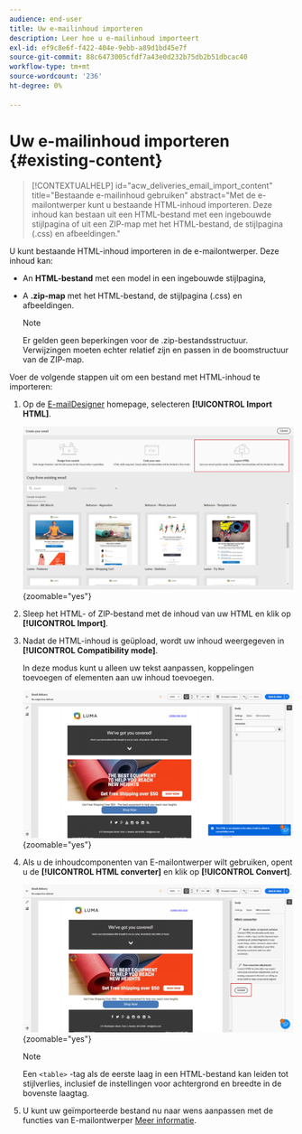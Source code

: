 ```yaml
---
audience: end-user
title: Uw e-mailinhoud importeren
description: Leer hoe u e-mailinhoud importeert
exl-id: ef9c8e6f-f422-404e-9ebb-a89d1bd45e7f
source-git-commit: 88c6473005cfdf7a43e0d232b75db2b51dbcac40
workflow-type: tm+mt
source-wordcount: '236'
ht-degree: 0%

---
```


# Uw e-mailinhoud importeren {#existing-content}

>[!CONTEXTUALHELP]
>id="acw_deliveries_email_import_content"
>title="Bestaande e-mailinhoud gebruiken"
>abstract="Met de e-mailontwerper kunt u bestaande HTML-inhoud importeren. Deze inhoud kan bestaan uit een HTML-bestand met een ingebouwde stijlpagina of uit een ZIP-map met het HTML-bestand, de stijlpagina (.css) en afbeeldingen."

U kunt bestaande HTML-inhoud importeren in de e-mailontwerper. Deze inhoud kan:

* An **HTML-bestand** met een model in een ingebouwde stijlpagina,
* A **.zip-map** met het HTML-bestand, de stijlpagina (.css) en afbeeldingen.

  >[!NOTE]
  >
  >Er gelden geen beperkingen voor de .zip-bestandsstructuur. Verwijzingen moeten echter relatief zijn en passen in de boomstructuur van de ZIP-map.

Voer de volgende stappen uit om een bestand met HTML-inhoud te importeren:

1. Op de [E-mailDesigner](get-started-email-designer.md) homepage, selecteren **[!UICONTROL Import HTML]**.

   ![](assets/html-import.png){zoomable=&quot;yes&quot;}

1. Sleep het HTML- of ZIP-bestand met de inhoud van uw HTML en klik op **[!UICONTROL Import]**.

1. Nadat de HTML-inhoud is geüpload, wordt uw inhoud weergegeven in **[!UICONTROL Compatibility mode]**.

   In deze modus kunt u alleen uw tekst aanpassen, koppelingen toevoegen of elementen aan uw inhoud toevoegen.

   ![](assets/html-imported.png){zoomable=&quot;yes&quot;}

1. Als u de inhoudcomponenten van E-mailontwerper wilt gebruiken, opent u de **[!UICONTROL HTML converter]** en klik op **[!UICONTROL Convert]**.

   ![](assets/html-imported-2.png){zoomable=&quot;yes&quot;}

   >[!NOTE]
   >
   > Een `<table>` -tag als de eerste laag in een HTML-bestand kan leiden tot stijlverlies, inclusief de instellingen voor achtergrond en breedte in de bovenste laagtag.

1. U kunt uw geïmporteerde bestand nu naar wens aanpassen met de functies van E-mailontwerper [Meer informatie](content-components.md).

